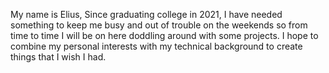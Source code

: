 My name is Elius, 
Since graduating college in 2021, I have needed something to keep me busy and out of trouble on the weekends so from time to time I will be on here doddling around with some projects. I hope to combine my personal interests with my technical background to create things that I wish I had.


<!---
eliusgraff/eliusgraff is a ✨ special ✨ repository because its `README.md` (this file) appears on your GitHub profile.
You can click the Preview link to take a look at your changes.
--->
